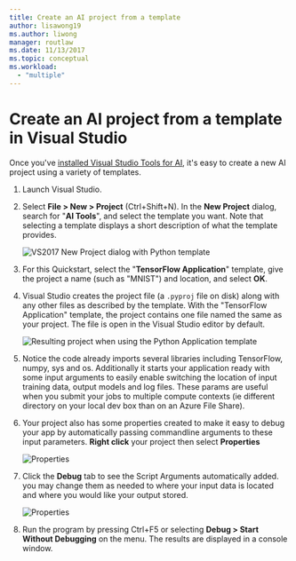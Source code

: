 ```yaml
---
title: Create an AI project from a template
author: lisawong19
ms.author: liwong
manager: routlaw
ms.date: 11/13/2017
ms.topic: conceptual
ms.workload:
  - "multiple"
---
```

# Create an AI project from a template in Visual Studio

Once you've [installed Visual Studio Tools for AI](installation.md), it's easy to create a new AI project using a variety of templates.

1. Launch Visual Studio.

2. Select **File > New > Project** (Ctrl+Shift+N). In the **New Project** dialog, search for "**AI Tools**", and select the template you want. Note that selecting a template displays a short description of what the template provides.

    ![VS2017 New Project dialog with Python template](media/create-project/new-ai-project.png)

3. For this Quickstart, select the "**TensorFlow Application**" template, give the project a name (such as "MNIST") and location, and select **OK**.

4. Visual Studio creates the project file (a `.pyproj` file on disk) along with any other files as described by the template. With the "TensorFlow Application" template, the project contains one file named the same as your project. The file is open in the Visual Studio editor by default.

    ![Resulting project when using the Python Application template](media/create-project/new-tensorflowapp.png)

5. Notice the code already imports several libraries including TensorFlow, numpy, sys and os. Additionally it starts your application ready with some input arguments to easily enable switching the location of input training data, output models and log files. These params are useful when you submit your jobs to multiple compute contexts (ie different directory on your local dev box than on an Azure File Share).

6. Your project also has some properties created to make it easy to debug your app by automatically passing commandline arguments to these input parameters. **Right click** your project then select **Properties**

    ![Properties](media/create-project/project-properties.png)

7. Click the **Debug** tab to see the Script Arguments automatically added. you may change them as needed to where your input data is located and where you would like your output stored.

    ![Properties](media/create-project//project-properties_1.png)

8. Run the program by pressing Ctrl+F5 or selecting **Debug > Start Without Debugging** on the menu. The results are displayed in a console window.
